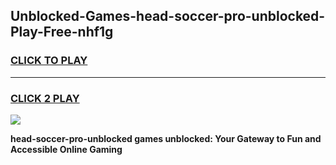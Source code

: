 
## Unblocked-Games-head-soccer-pro-unblocked-Play-Free-nhf1g
<h3>
<a href="https://premium76.site?title=head-soccer-pro-unblocked&ref=18A1">CLICK TO PLAY</a></h3>
<hr>

<h3>
<a href="https://premium76.site?title=head-soccer-pro-unblocked&ref=18A1">CLICK 2 PLAY</a>
  
</h3>

<a href="https://premium76.site?title=head-soccer-pro-unblocked&ref=18A1"><img src="https://clearcache.store/games.png"></a>


**head-soccer-pro-unblocked games unblocked: Your Gateway to Fun and Accessible Online Gaming**
